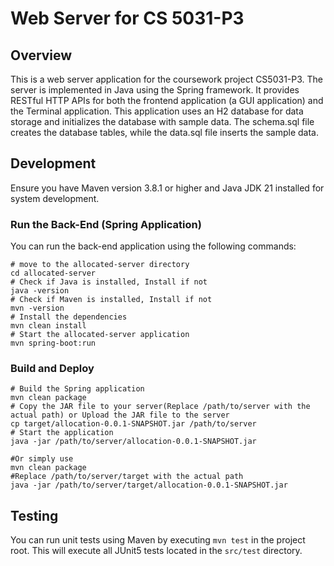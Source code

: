 # Web Server for CS 5031-P3

## Overview

This is a web server application for the coursework project CS5031-P3. The server is implemented in Java using the Spring framework. It provides RESTful HTTP APIs for both the frontend application (a GUI application) and the Terminal application. This application uses an H2 database for data storage and initializes the database with sample data. The schema.sql file creates the database tables, while the data.sql file inserts the sample data.

## Development

Ensure you have Maven version 3.8.1 or higher and Java JDK 21 installed for system development.
### Run the Back-End (Spring Application)

You can run the back-end application using the following commands:
```shell
# move to the allocated-server directory
cd allocated-server
# Check if Java is installed, Install if not
java -version
# Check if Maven is installed, Install if not
mvn -version
# Install the dependencies
mvn clean install
# Start the allocated-server application
mvn spring-boot:run
```

### Build and Deploy
```shell
# Build the Spring application
mvn clean package
# Copy the JAR file to your server(Replace /path/to/server with the actual path) or Upload the JAR file to the server 
cp target/allocation-0.0.1-SNAPSHOT.jar /path/to/server
# Start the application
java -jar /path/to/server/allocation-0.0.1-SNAPSHOT.jar

#Or simply use
mvn clean package
#Replace /path/to/server/target with the actual path
java -jar /path/to/server/target/allocation-0.0.1-SNAPSHOT.jar
```

## Testing
You can run unit tests using Maven by executing `mvn test` in the project root. This will execute all JUnit5 tests located in the `src/test` directory.